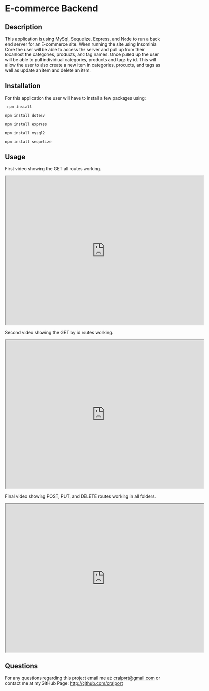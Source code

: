 # E-commerce Backend

## Description

This application is using MySql, Sequelize, Express, and Node to run a back end server for an E-commerce site.  When running the site using Insominia Core the user will be able to access the server and pull up from their localhost the categories, products, and tag names.  Once pulled up the user will be able to pull individiual categories, products and tags by id.  This will allow the user to also create a new item in categories, products, and tags as well as update an item and delete an item.  

## Installation

For this application the user will have to install a few packages using: 

``` npm install```

```npm install dotenv```

```npm install express```

```npm install mysql2```

```npm install sequelize```

## Usage 

First video showing the GET all routes working.

<iframe src="https://drive.google.com/file/d/1iqBnru1OO94TVcRTdz2qwyEH6TRixQRD/preview" width="640" height="480"></iframe>

Second video showing the GET by id routes working.

<iframe src="https://drive.google.com/file/d/1DuK2ocYL-cJth1ON7DIit6O9gq4GZtBE/preview" width="640" height="480"></iframe>

Final video showing POST, PUT, and DELETE routes working in all folders.

<iframe src="https://drive.google.com/file/d/1fsjoXmTqWNxrAxwbNvc0HGCuqfkIzxIK/preview" width="640" height="480"></iframe>

## Questions

For any questions regarding this project email me at: cralport@gmail.com or contact me at my GitHub Page: http://github.com/cralport